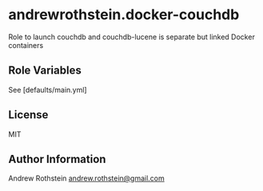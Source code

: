 andrewrothstein.docker-couchdb
==============================

Role to launch couchdb and couchdb-lucene is separate but linked Docker containers

Role Variables
--------------

See [defaults/main.yml]

License
-------

MIT

Author Information
------------------

Andrew Rothstein andrew.rothstein@gmail.com
